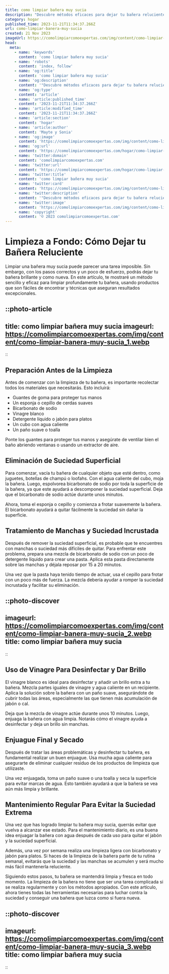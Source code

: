 ```yaml
---
title: como limpiar bañera muy sucia
description: "Descubre métodos eficaces para dejar tu bañera reluciente. Consejos prácticos y sencillos para combatir la suciedad más difícil."
category: hogar
published_time: 2023-11-21T11:34:37.266Z
url: como-limpiar-banera-muy-sucia
created: 21 Nov 2023
imageUrl: https://comolimpiarcomoexpertas.com/img/content/como-limpiar-banera-muy-sucia_1.webp
head:
  meta:
    - name: 'keywords'
      content: 'como limpiar bañera muy sucia'
    - name: 'robots'
      content: 'index, follow'
    - name: 'og:title'
      content: 'como limpiar bañera muy sucia'
    - name: 'og:description'
      content: '"Descubre métodos eficaces para dejar tu bañera reluciente. Consejos prácticos y sencillos para combatir la suciedad más difícil."'
    - name: 'og:type'
      content: 'article'
    - name: 'article:published_time'
      content: '2023-11-21T11:34:37.266Z'
    - name: 'article:modified_time'
      content: '2023-11-21T11:34:37.266Z'
    - name: 'article:section'
      content: 'hogar'
    - name: 'article:author'
      content: 'Mayte y Sonia'
    - name: 'og:image'
      content: 'https://comolimpiarcomoexpertas.com/img/content/como-limpiar-banera-muy-sucia_3.webp'
    - name: 'og:url'
      content: 'https://comolimpiarcomoexpertas.com/hogar/como-limpiar-banera-muy-sucia'
    - name: 'twitter:domain'
      content: 'comolimpiarcomoexpertas.com'
    - name: 'twitter:url'
      content: 'https://comolimpiarcomoexpertas.com/hogar/como-limpiar-banera-muy-sucia'
    - name: 'twitter:title'
      content: 'como limpiar bañera muy sucia'
    - name: 'twitter:card'
      content: 'https://comolimpiarcomoexpertas.com/img/content/como-limpiar-banera-muy-sucia_3.webp'
    - name: 'twitter:description'
      content: '"Descubre métodos eficaces para dejar tu bañera reluciente. Consejos prácticos y sencillos para combatir la suciedad más difícil."'
    - name: 'twitter:image'
      content: 'https://comolimpiarcomoexpertas.com/img/content/como-limpiar-banera-muy-sucia_3.webp'
    - name: 'copyright'
      content: '© 2023 comolimpiarcomoexpertas.com'
---
```

# Limpieza a Fondo: Cómo Dejar tu Bañera Reluciente

Limpiar una bañera muy sucia puede parecer una tarea imposible. Sin embargo, con los pasos correctos y un poco de esfuerzo, podrás dejar tu bañera brillante y como nueva. En este artículo, te mostraré un método sencillo y eficaz para limpiar profundamente tu bañera, usando productos que son fáciles de encontrar y técnicas que aseguran resultados excepcionales.

::photo-article
---
title: como limpiar bañera muy sucia
imageurl: https://comolimpiarcomoexpertas.com/img/content/como-limpiar-banera-muy-sucia_1.webp
---
::

## Preparación Antes de la Limpieza

Antes de comenzar con la limpieza de tu bañera, es importante recolectar todos los materiales que necesitarás. Esto incluirá:

- Guantes de goma para proteger tus manos
- Un esponja o cepillo de cerdas suaves
- Bicarbonato de sodio
- Vinagre blanco
- Detergente líquido o jabón para platos
- Un cubo con agua caliente
- Un paño suave o toalla

Ponte los guantes para proteger tus manos y asegúrate de ventilar bien el baño abriendo ventanas o usando un extractor de aire.

## Eliminación de Suciedad Superficial

Para comenzar, vacía tu bañera de cualquier objeto que esté dentro, como juguetes, botellas de champú o loofahs. Con el agua caliente del cubo, moja la bañera. Luego, espolvorea bicarbonato de sodio por toda la superficie de la bañera, ya que este ayudará a descomponer la suciedad superficial. Deja que el bicarbonato de sodio actúe durante unos minutos.

Ahora, toma el esponja o cepillo y comienza a frotar suavemente la bañera. El bicarbonato ayudará a quitar fácilmente la suciedad sin dañar la superficie.

## Tratamiento de Manchas y Suciedad Incrustada

Después de remover la suciedad superficial, es probable que te encuentres con manchas o suciedad más difíciles de quitar. Para enfrentar este problema, prepara una mezcla de bicarbonato de sodio con un poco de detergente líquido para crear una pasta. Aplica esta pasta directamente sobre las manchas y déjala reposar por 15 a 20 minutos.

Una vez que la pasta haya tenido tiempo de actuar, usa el cepillo para frotar con un poco más de fuerza. La mezcla debería ayudar a romper la suciedad incrustada y facilitar su eliminación.


::photo-discover
---
imageurl: https://comolimpiarcomoexpertas.com/img/content/como-limpiar-banera-muy-sucia_2.webp
title: como limpiar bañera muy sucia
---
::

## Uso de Vinagre Para Desinfectar y Dar Brillo

El vinagre blanco es ideal para desinfectar y añadir un brillo extra a tu bañera. Mezcla partes iguales de vinagre y agua caliente en un recipiente. Aplica la solución sobre la bañera con un paño suave, asegurándote de cubrir todas las áreas, especialmente las que tienen más acumulación de jabón o cal.

Deja que la mezcla de vinagre actúe durante unos 10 minutos. Luego, enjuaga la bañera con agua limpia. Notarás cómo el vinagre ayuda a desinfectar y deja un brillo sin manchas.

## Enjuague Final y Secado

Después de tratar las áreas problemáticas y desinfectar tu bañera, es fundamental realizar un buen enjuague. Usa mucha agua caliente para asegurarte de eliminar cualquier residuo de los productos de limpieza que utilizaste. 

Una vez enjuagada, toma un paño suave o una toalla y seca la superficie para evitar marcas de agua. Esto también ayudará a que la bañera se vea aún más limpia y brillante.

## Mantenimiento Regular Para Evitar la Suciedad Extrema

Una vez que has logrado limpiar tu bañera muy sucia, querrás evitar que vuelva a alcanzar ese estado. Para el mantenimiento diario, es una buena idea enjuagar la bañera con agua después de cada uso para quitar el jabón y la suciedad superficial.

Además, una vez por semana realiza una limpieza ligera con bicarbonato y jabón para platos. Si haces de la limpieza de la bañera parte de tu rutina semanal, evitarás que la suciedad y las manchas se acumulen y será mucho más fácil mantenerla reluciente.

Siguiendo estos pasos, tu bañera se mantendrá limpia y fresca en todo momento. La limpieza de la bañera no tiene que ser una tarea complicada si se realiza regularmente y con los métodos apropiados. Con este artículo, ahora tienes todas las herramientas necesarias para luchar contra la suciedad y conseguir una bañera que luzca como si fuera nueva.

::photo-discover
---
imageurl: https://comolimpiarcomoexpertas.com/img/content/como-limpiar-banera-muy-sucia_3.webp
title: como limpiar bañera muy sucia
---
::
